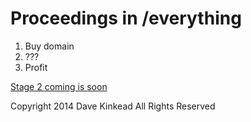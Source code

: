 # Proceedings in /everything

1. Buy domain
2. ???
3. Profit

[Stage 2 coming is soon](http://southpark.cc.com/clips/151040/the-underpants-business)

Copyright 2014 Dave Kinkead All Rights Reserved